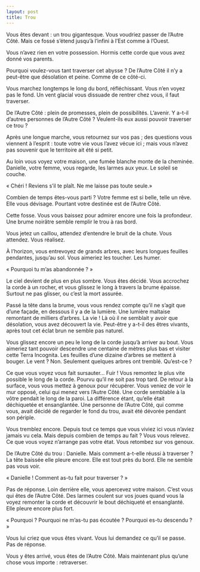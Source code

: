 ```yaml
---
layout: post
title: Trou
---
```


Vous êtes devant : un trou gigantesque. Vous voudriez passer de l’Autre Côté. Mais ce fossé s’étend jusqu’à l’infini à l’Est comme à l’Ouest.

Vous n’avez rien en votre possession. Hormis cette corde que vous avez donné vos parents. 

Pourquoi voulez-vous tant traverser cet abysse ? De l’Autre Côté il n’y a peut-être que désolation et peine. Comme de ce côté-ci.

Vous marchez longtemps le long du bord, réfléchissant. Vous n’en voyez pas le fond. Un vent glacial vous dissuade de rentrer chez vous, il faut traverser.

De l’Autre Côté : plein de promesses, plein de possibilités. L’avenir. Y a-t-il d’autres personnes de l’Autre Côté ? Veulent-ils eux aussi pouvoir traverser ce trou ?

Après une longue marche, vous retournez sur vos pas ; des questions vous viennent à l’esprit : toute votre vie vous l’avez vécue ici ; mais vous n’avez pas souvenir que le territoire ait été si petit.

Au loin vous voyez votre maison, une fumée blanche monte de la cheminée. Danielle, votre femme, vous regarde, les larmes aux yeux. Le soleil se couche.

« Chéri ! Reviens s’il te plaît. Ne me laisse pas toute seule.»

Combien de temps êtes-vous parti ? Votre femme est si belle, telle un rêve. Elle vous dévisage. Pourtant votre destinée est de l’Autre Côté. 

Cette fosse. Vous vous baissez pour admirer encore une fois la profondeur. Une brume noirâtre semble remplir le trou à ras bord.

Vous jetez un caillou, attendez d’entendre le bruit de la chute. Vous attendez. Vous réalisez. 

À l’horizon, vous entrevoyez de grands arbres, avec leurs longues feuilles pendantes, jusqu’au sol. Vous aimeriez les toucher. Les humer. 

« Pourquoi tu m’as abandonnée ? »

Le ciel devient de plus en plus sombre. Vous êtes décidé. Vous accrochez la corde à un rocher, et vous glissez le long à travers la brume épaisse. Surtout ne pas glisser, ou c’est la mort assurée.

Passé la tête dans la brume, vous vous rendez compte qu’il ne s’agit que d’une façade, en dessous il y a de la lumière. Une lumière maltaise remontant de milliers d’arbres. La vie ! Là où il ne semblait y avoir que désolation, vous avez découvert la vie. Peut-être y a-t-il des êtres vivants, après tout cet éclat brun ne semble pas naturel. 

Vous glissez encore un peu le long de la corde jusqu’à arriver au bout. Vous aimeriez tant pouvoir descendre une centaine de mètres plus bas et visiter cette Terra Incognita.	Les feuilles d’une dizaine d’arbres se mettent à bouger. Le vent ? Non. Seulement quelques arbres ont tremblé. Qu’est-ce ?

Ce que vous voyez vous fait sursauter… Fuir ! Vous remontez le plus vite possible le long de la corde. Pourvu qu’il ne soit pas trop tard. De retour à la surface, vous vous mettez à genoux pour récupérer. Vous veniez de voir le mur opposé, celui qui menez vers l’Autre Côté. Une corde semblable à la vôtre pendait le long de la paroi. La différence étant, qu’elle était déchiquetée et ensanglantée. Une personne de l’Autre Côté, qui comme vous, avait décidé de regarder le fond du trou, avait été dévorée pendant son périple. 

Vous tremblez encore. Depuis tout ce temps que vous viviez ici vous n’aviez jamais vu cela. Mais depuis combien de temps au fait ? Vous vous relevez. Ce que vous voyez n’arrange pas votre état. Vous retombez sur vos genoux.

De l’Autre Côté du trou : Danielle. Mais comment a-t-elle réussi à traverser ? La tête baissée elle pleure encore. Elle est tout près du bord. Elle ne semble pas vous voir. 

« Danielle ! Comment as-tu fait pour traverser ? »

Pas de réponse. Loin derrière elle, vous apercevez votre maison. C’est vous qui êtes de l’Autre Côté. Des larmes coulent sur vos joues quand vous la voyez remonter la corde et découvrir le bout déchiqueté et ensanglanté. Elle pleure encore plus fort.

« Pourquoi ? Pourquoi ne m’as-tu pas écoutée ? Pourquoi es-tu descendu ? »

Vous lui criez que vous êtes vivant. Vous lui demandez ce qu’il se passe. Pas de réponse. 

Vous y êtes arrivé, vous êtes de l’Autre Côté. Mais maintenant plus qu’une chose vous importe : retraverser.

